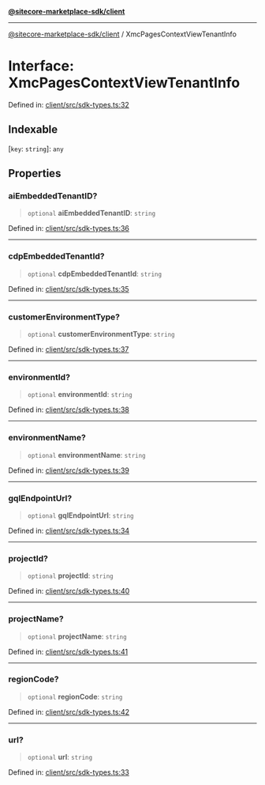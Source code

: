 [**@sitecore-marketplace-sdk/client**](../README.md)

***

[@sitecore-marketplace-sdk/client](../README.md) / XmcPagesContextViewTenantInfo

# Interface: XmcPagesContextViewTenantInfo

Defined in: [client/src/sdk-types.ts:32](https://github.com/Sitecore/sitecore-marketplace-sdk/blob/a15dca7cb666bfc995f5b0ffe9b11bcaff15c96c/packages/client/src/sdk-types.ts#L32)

## Indexable

\[`key`: `string`\]: `any`

## Properties

### aiEmbeddedTenantID?

> `optional` **aiEmbeddedTenantID**: `string`

Defined in: [client/src/sdk-types.ts:36](https://github.com/Sitecore/sitecore-marketplace-sdk/blob/a15dca7cb666bfc995f5b0ffe9b11bcaff15c96c/packages/client/src/sdk-types.ts#L36)

***

### cdpEmbeddedTenantId?

> `optional` **cdpEmbeddedTenantId**: `string`

Defined in: [client/src/sdk-types.ts:35](https://github.com/Sitecore/sitecore-marketplace-sdk/blob/a15dca7cb666bfc995f5b0ffe9b11bcaff15c96c/packages/client/src/sdk-types.ts#L35)

***

### customerEnvironmentType?

> `optional` **customerEnvironmentType**: `string`

Defined in: [client/src/sdk-types.ts:37](https://github.com/Sitecore/sitecore-marketplace-sdk/blob/a15dca7cb666bfc995f5b0ffe9b11bcaff15c96c/packages/client/src/sdk-types.ts#L37)

***

### environmentId?

> `optional` **environmentId**: `string`

Defined in: [client/src/sdk-types.ts:38](https://github.com/Sitecore/sitecore-marketplace-sdk/blob/a15dca7cb666bfc995f5b0ffe9b11bcaff15c96c/packages/client/src/sdk-types.ts#L38)

***

### environmentName?

> `optional` **environmentName**: `string`

Defined in: [client/src/sdk-types.ts:39](https://github.com/Sitecore/sitecore-marketplace-sdk/blob/a15dca7cb666bfc995f5b0ffe9b11bcaff15c96c/packages/client/src/sdk-types.ts#L39)

***

### gqlEndpointUrl?

> `optional` **gqlEndpointUrl**: `string`

Defined in: [client/src/sdk-types.ts:34](https://github.com/Sitecore/sitecore-marketplace-sdk/blob/a15dca7cb666bfc995f5b0ffe9b11bcaff15c96c/packages/client/src/sdk-types.ts#L34)

***

### projectId?

> `optional` **projectId**: `string`

Defined in: [client/src/sdk-types.ts:40](https://github.com/Sitecore/sitecore-marketplace-sdk/blob/a15dca7cb666bfc995f5b0ffe9b11bcaff15c96c/packages/client/src/sdk-types.ts#L40)

***

### projectName?

> `optional` **projectName**: `string`

Defined in: [client/src/sdk-types.ts:41](https://github.com/Sitecore/sitecore-marketplace-sdk/blob/a15dca7cb666bfc995f5b0ffe9b11bcaff15c96c/packages/client/src/sdk-types.ts#L41)

***

### regionCode?

> `optional` **regionCode**: `string`

Defined in: [client/src/sdk-types.ts:42](https://github.com/Sitecore/sitecore-marketplace-sdk/blob/a15dca7cb666bfc995f5b0ffe9b11bcaff15c96c/packages/client/src/sdk-types.ts#L42)

***

### url?

> `optional` **url**: `string`

Defined in: [client/src/sdk-types.ts:33](https://github.com/Sitecore/sitecore-marketplace-sdk/blob/a15dca7cb666bfc995f5b0ffe9b11bcaff15c96c/packages/client/src/sdk-types.ts#L33)
